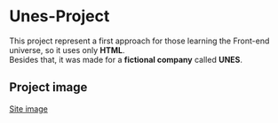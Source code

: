 # Unes-Project
This project represent a first approach for those learning the Front-end universe, so it uses only **HTML**. <br>
Besides that, it was made for a **fictional company** called **UNES**. <br>

## Project image
[Site image](images/unesPage.PNG)

